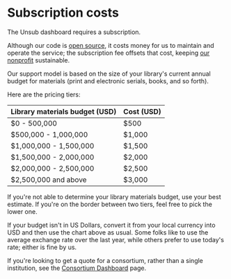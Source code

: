 # Subscription costs

The Unsub dashboard requires a subscription.

Although our code is [open source](https://github.com/ourresearch/get-unsub), it costs money for us to maintain and operate the service; the subscription fee offsets that cost, keeping [our nonprofit](https://ourresearch.org/) sustainable.

Our support model is based on the size of your library's current annual budget for materials (print and electronic serials, books, and so forth).

Here are the pricing tiers:



| **Library materials budget** (USD) | **Cost** (USD) |
| ---------------------------------- | -------------- |
| $0 - 500,000                       | $500           |
| $500,000 - 1,000,000               | $1,000         |
| $1,000,000 - 1,500,000             | $1,500         |
| $1,500,000 - 2,000,000             | $2,000         |
| $2,000,000 - 2,500,000             | $2,500         |
| $2,500,000 and above               | $3,000         |



If you're not able to determine your library materials budget, use your best estimate. If you're on the border between two tiers, feel free to pick the lower one.

If your budget isn't in US Dollars, convert it from your local currency into USD and then use the chart above as usual. Some folks like to use the average exchange rate over the last year, while others prefer to use today's rate; either is fine by us.

If you're looking to get a quote for a consortium, rather than a single institution, see the [Consortium Dashboard](pricing/consortium-dashboard.md) page.
